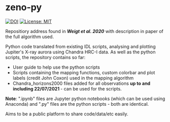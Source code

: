 # zeno-py

[![DOI](https://zenodo.org/badge/DOI/10.5281/zenodo.5654904.svg)](https://doi.org/10.5281/zenodo.5654904) [![License: MIT](https://img.shields.io/badge/License-MIT-yellow.svg)](https://opensource.org/licenses/MIT)

Repositiory address found in <b>*Weigt et al. 2020*</b> with description in paper of the full algorithm used. <br>

Python code translated from existing IDL scripts, analysing and plotting Jupiter's X-ray aurora using Chandra HRC-I data. As well as the python scripts, the repository contains so far:
- User guide to help use the python scripts
- Scripts containing the mapping functions, custom colorbar and plot labels (credit John Coxon) used in the mapping algorithm
- Chandra_horizons2000 files added for all observations <b> up to and including 22/07/2021 </b> - can be used for the scripts.

<b>Note</b>: ".ipynb" files are Jupyter python notebooks (which can be used using Anaconda) and ".py" files are the python scripts - both are identical.

Aims to be a public platform to share code/data/etc easily.
